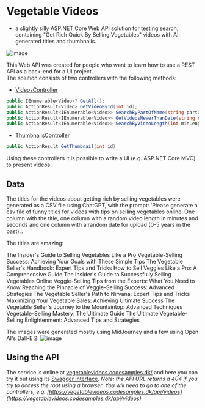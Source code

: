 # Vegetable Videos
- a slightly silly ASP.NET Core Web API solution for testing search, containing "Get Rich Quick By Selling Vegetables" videos with AI generated titles and thumbnails.

![image](https://user-images.githubusercontent.com/3811290/210065726-3c301664-9b6b-44a9-871c-22f7359e87d6.png)

This Web API was created for people who want to learn how to use a REST API as a back-end for a UI project.  
The solution consists of two controllers with the following methods:

* [VideosController](https://github.com/xnafan/VegetableVideos/blob/master/VegetableVideos/Controllers/VideosController.cs)
```C#
public IEnumerable<Video>? GetAll();
public ActionResult<Video> GetVideoById(int id);
public ActionResult<IEnumerable<Video>> SearchByPartOfName(string partOfName);
public ActionResult<IEnumerable<Video>> GetVideosNewerThanDate(string earliestDateString);
public ActionResult<IEnumerable<Video>> SearchByVideoLength(int minLengthInSeconds, int maxLengthInSeconds);
```
* [ThumbnailsController](https://github.com/xnafan/VegetableVideos/blob/master/VegetableVideos/Controllers/ThumbnailsController.cs)
```C#
public ActionResult GetThumbnail(int id)
```
Using these controllers it is possible to write a UI (e.g. ASP.NET Core MVC) to present videos.

## Data
The titles for the videos about getting rich by selling vegetables were generated as a CSV file using ChatGPT, with the prompt: 'Please generate a csv file of funny titles for videos with tips on selling vegetables online. One column with the title, one column with a random video length in minutes and seconds and one column with a random date for upload (0-5 years in the past).'.

The titles are amazing: 

The Insider's Guide to Selling Vegetables Like a Pro
Vegetable-Selling Success: Achieving Your Goals with These Simple Tips
The Vegetable Seller's Handbook: Expert Tips and Tricks
How to Sell Veggies Like a Pro: A Comprehensive Guide
The Insider's Guide to Successfully Selling Vegetables Online
Veggie-Selling Tips from the Experts: What You Need to Know
Reaching the Pinnacle of Veggie-Selling Success: Advanced Strategies
The Vegetable Seller's Path to Nirvana: Expert Tips and Tricks
Maximizing Your Vegetable Sales: Achieving Ultimate Success
The Vegetable Seller's Journey to the Mountaintop: Advanced Techniques
Vegetable-Selling Mastery: The Ultimate Guide
The Ultimate Vegetable-Selling Enlightenment: Advanced Tips and Strategies

The images were generated mostly using MidJourney and a few using Open AI's Dall-E 2:
![image](https://user-images.githubusercontent.com/3811290/210066682-149c16aa-7552-438d-bb8c-39ccf504bff8.png)

## Using the API
The service is online at [vegetablevideos.codesamples.dk/](https://vegetablevideos.codesamples.dk/) and here you can try it out using its [Swagger interface](https://vegetablevideos.codesamples.dk/swagger/index.html).
*Note: the API URL returns a 404 if you try to access the root using a browser. You will need to go to one of the controllers, e.g. [https://vegetablevideos.codesamples.dk/api/videos](https://vegetablevideos.codesamples.dk/api/videos)*
